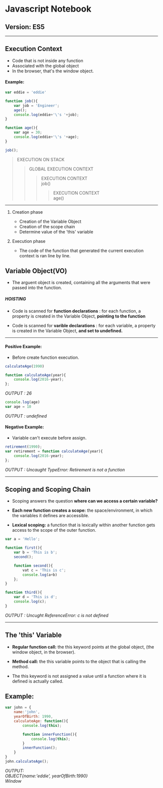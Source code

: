 # Javascript Notebook 

## Version: **ES5**
***


## Execution Context
* Code that is not inside any function
* Associated with the global object
* In the browser, that's the window object.
#### Example:
```js
var eddie = 'eddie'

function job(){
    var job = 'Engineer';
    age();
    console.log(eddie+'\'s '+job);
}

function age(){
    var age = 30;
    console.log(eddie+'\'s '+age);
}

job();
```
>EXECUTION ON STACK
>>GLOBAL EXECUTION CONTEXT
>>>EXECUTION CONTEXT  
job()
>>>>EXECUTION CONTEXT  
age()

***

1. Creation phase 
    * Creation of the Variable Object
    * Creation of the scope chain
    * Determine value of the 'this' variable


2. Execution phase
    * The code of the function that generated the current execution context is ran line by line.


## Variable Object(VO)
* The arguent object is created, containing all the arguments that were passed into the function.

##### HOISTING
* Code is scanned for **function declarations** : for each function, a property is created in the Variable Object, **pointing to the function**

* Code is scanned for **varible declarations** : for each variable, a property is created in the Variable Object, **and set to undefined.**

***

#### Positive Example:
* Before create function execution.
```js
calculateAge(1990)

function calculateAge(year){
    console.log(2016-year);
};
```
*OUTPUT : 26*  

```js
console.log(age)
var age = 10
```
*OUTPUT : undefined* 


#### Negative Example:
* Variable can't execute before assign.

```js
retirement(1990);
var retirement = function calculateAge(year){
    console.log(2016-year);
};
```

*OUTPUT : Uncaught TypeError: Retirement is not a function* 

***

## Scoping and Scoping Chain
* Scoping answers the question **where can we access a certain variable?**

* **Each new function creates a scope:** the space/environment, in which the variables it defines are accessible.

* **Lexical scoping:** a function that is lexically within another function gets access to the scope of the outer function.

``` js
var a = 'Hello';

function first(){
    var b = 'This is b';
    second();

    function second(){
        vat c = 'This is c';
        console.log(a+b)
    };
}

function third(){
    var d = 'This is d';
    console.log(c);
}
```
*OUTPUT : Uncught ReferenceError: c is not defined* 

---

## The 'this' Variable
* **Regular function call:** the this keyword points at the global object, (the window object, in the browser).
* **Method call:** the this variable points to the object that is calling the method.

* The this keyword is not assigned a value until a function where it is defined is actually called.

## Example:
``` js
var john = {
    name:'john',
    yearOfBirth: 1990,
    calculateAge: function(){
        console.log(this);

        function innerFunction(){
            console.log(this);
        }
        innerFunction();
    }
}
john.calculateAge();
```

*OUTPUT: <br>OBJECT{name:'eddie', yearOfBirth:1990}<br>Window*
